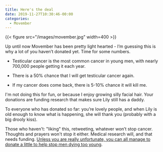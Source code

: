 ```yaml
---
title: Here's the deal
date: 2019-11-27T10:30:46-00:00
categories:
  - Movember
---
```


{{< figure src="/images/movember.jpg" width=400 >}}

Up until now Movember has been pretty light hearted - I’m guessing this is why a lot of you haven’t donated yet. Time for some numbers.

- Testicular cancer is the most common cancer in young men, with nearly 700,000 people getting it each year.

- There is a 50% chance that I will get testicular cancer again.

- If my cancer does come back, there is 5-10% chance it will kill me.

I'm not doing this for fun, or because I enjoy growing silly facial hair. Your donations are funding research that makes sure Lily still has a daddy.

To everyone who has donated so far: you’re lovely people, and when Lily is old enough to know what is happening, she will thank you (probably with a big drooly kiss).

Those who haven't: "liking" this, retweeting, whatever won’t stop cancer. Thoughts and prayers won't stop it either. Medical research will, and that needs funding. [Unless you are really unfortunate, you can all manage to donate a little to help stop men dying too young](https://graham.at/movember).
